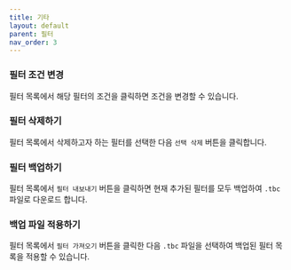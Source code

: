 ```yaml
---
title: 기타
layout: default
parent: 필터
nav_order: 3
---
```


### 필터 조건 변경
필터 목록에서 해당 필터의 조건을 클릭하면 조건을 변경할 수 있습니다.

### 필터 삭제하기
필터 목록에서 삭제하고자 하는 필터를 선택한 다음 `선택 삭제` 버튼을 클릭합니다.

### 필터 백업하기
필터 목록에서 `필터 내보내기` 버튼을 클릭하면 현재 추가된 필터를 모두 백업하여 `.tbc` 파일로 다운로드 합니다.

### 백업 파일 적용하기
필터 목록에서 `필터 가져오기` 버튼을 클릭한 다음 `.tbc` 파일을 선택하여 백업된 필터 목록을 적용할 수 있습니다. 
